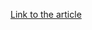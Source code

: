 [Link to the article](https://thehackernews.com/2025/04/north-korean-hackers-deploy-beavertail.html)
